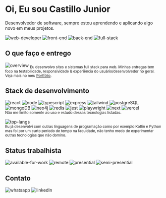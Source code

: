 # Oi, Eu sou Castillo Junior
Desenvolvedor de software, sempre estou aprendendo e aplicando algo novo em meus projetos.

![web-developer](https://img.shields.io/badge/-👨🏽‍💻%20web%20developer-000000)
![front-end](https://img.shields.io/badge/-🖼️%20front%20end-000000)
![back-end](https://img.shields.io/badge/-🖥%20back%20end-000000)
![full-stack](https://img.shields.io/badge/-💯%20full%20stack-000000)

## O que faço e entrego
![overview](https://github.com/cjfswd/cjfswd/blob/main/.github/public/video/video.webp?raw=true)
<sub>
Eu desenvolvo sites e sistemas full stack para web.
Minhas entregas tem foco na testabilidade, responsividade & experiência do usuário/desenvolvedor no geral.
Veja mais no meu [Portfólio](https://cjfswd.vercel.app/).
</sub>

## Stack de desenvolvimento
![react](https://img.shields.io/badge/-react-000000?logo=react&logoColor=white)
![node](https://img.shields.io/badge/-node-000000?logo=node.js&logoColor=white)
![typescript](https://img.shields.io/badge/-typescript-000000?logo=typescript&logoColor=white)
![express](https://img.shields.io/badge/-express-000000?logo=express&logoColor=white)
![tailwind](https://img.shields.io/badge/-tailwind-000000?logo=tailwind-css&logoColor=white)
![postgreSQL](https://img.shields.io/badge/-postgreSQL-000000?logo=postgreSQL&logoColor=white)
![mongoDB](https://img.shields.io/badge/-mongoDB-000000?logo=mongoDB&logoColor=white)
![neo4j](https://img.shields.io/badge/-neo4j-000000?logo=Neo4j&logoColor=white)
![redis](https://img.shields.io/badge/-redis-000000?logo=redis&logoColor=white)
![jest](https://img.shields.io/badge/-jest-000000?logo=jest&logoColor=white)
![playwright](https://img.shields.io/badge/-playwright-000000?logo=playwright&logoColor=white)
![next](https://img.shields.io/badge/-next-000000?logo=next.js&logoColor=white)
![vercel](https://img.shields.io/badge/-vercel-000000?logo=vercel&logoColor=white)<br>
<sub>
Não me limito somente ao uso e estudo dessas tecnologias listadas.
</sub>

![top-langs](https://github-readme-stats.vercel.app/api/top-langs?username=cjfswd&show_icons=true&theme=radical&layout=compact&langs_count=10)<br>
<sub>
Eu já desenvolvi com outras linguagens de programação como por exemplo Kotlin e Python mas foi por um curto período de tempo na faculdade, não tenho medo de experimentar outras tecnologias que não domino.
</sub>

## Status trabalhista
![available-for-work](https://img.shields.io/badge/-✅%20disponível-000000)
![remote](https://img.shields.io/badge/-✅%20remoto-000000) 
![presential](https://img.shields.io/badge/-✅%20presencial-000000) 
![semi-presential](https://img.shields.io/badge/-✅%20semi%20presencial-000000) 

## Contato 
![whatsapp](https://img.shields.io/badge/-whatsapp-25D366?logo=whatsapp&logoColor=white)
![linkedIn](https://img.shields.io/badge/-linkedIn-0A66C2?logo=linkedIn&logoColor=white)   
 


